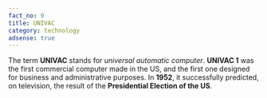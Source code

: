 ```yaml
---
fact_no: 9
title: UNIVAC
category: technology
adsense: true
---
```

The term **UNIVAC** stands for *universal automatic computer*. **UNIVAC 1** was the first commercial computer made in the US, and the first one designed for business and administrative purposes. In **1952**, it successfully predicted, on television, the result of the **Presidential Election of the US**.